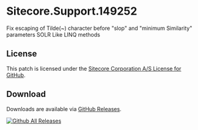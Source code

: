# Sitecore.Support.149252
Fix escaping of Tilde(~) character before &quot;slop&quot; and &quot;minimum Similarity&quot; parameters SOLR Like LINQ methods

## License  
This patch is licensed under the [Sitecore Corporation A/S License for GitHub](https://github.com/sitecoresupport/Sitecore.Support.149252/blob/master/LICENSE).  

## Download  
Downloads are available via [GitHub Releases](https://github.com/sitecoresupport/Sitecore.Support.149252/releases).  

[![Github All Releases](https://img.shields.io/github/downloads/SitecoreSupport/Sitecore.Support.149252/total.svg)](https://github.com/SitecoreSupport/Sitecore.Support.149252/releases)
